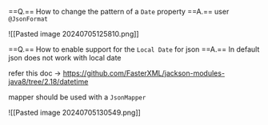 
==Q.== How to change the pattern of a `Date` property
==A.== user `@JsonFormat`

![[Pasted image 20240705125810.png]]

==Q.== How to enable support for the `Local Date` for json
==A.== In default json does not work with local date

refer this doc -> 
https://github.com/FasterXML/jackson-modules-java8/tree/2.18/datetime

mapper should be used with a `JsonMapper`

![[Pasted image 20240705130549.png]]
